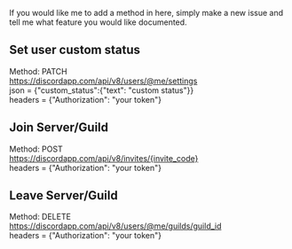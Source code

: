 If you would like me to add a method in here, simply make a new issue and tell me what feature you would like documented.


Set user custom status
-
Method: PATCH<br />
https://discordapp.com/api/v8/users/@me/settings<br />
json = {"custom_status":{"text": "custom status"}}<br />
headers = {"Authorization": "your token"}<br />

Join Server/Guild
-
Method: POST<br />
https://discordapp.com/api/v8/invites/{invite_code}<br />
headers = {"Authorization": "your token"}<br />

Leave Server/Guild
-
Method: DELETE<br />
https://discordapp.com/api/v8/users/@me/guilds/guild_id<br />
headers = {"Authorization": "your token"}<br />
